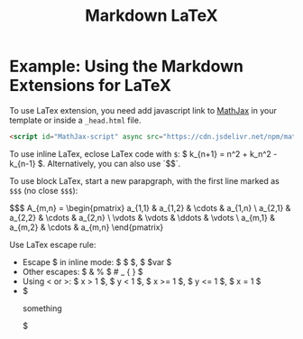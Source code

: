 ﻿---
title: Markdown LaTeX
category: Examples
categoryindex: 2
index: 3
---
Example: Using the Markdown Extensions for LaTeX
===================

<script id="MathJax-script" async src="https://cdn.jsdelivr.net/npm/mathjax@3.0.1/es5/tex-mml-chtml.js"></script>

To use LaTex extension, you need add javascript
link to [MathJax](http://www.mathjax.org/) in
your template or inside a `_head.html` file.

```html
<script id="MathJax-script" async src="https://cdn.jsdelivr.net/npm/mathjax@3.0.1/es5/tex-mml-chtml.js"></script>
```

To use inline LaTex, eclose LaTex code with `$`:
$ k_{n+1} = n^2 + k_n^2 - k_{n-1} $. Alternatively,
you can also use `$$`.

To use block LaTex, start a new parapgraph, with
the first line marked as `$$$` (no close `$$$`):

$$$
A_{m,n} =
 \begin{pmatrix}
  a_{1,1} & a_{1,2} & \cdots & a_{1,n} \\
  a_{2,1} & a_{2,2} & \cdots & a_{2,n} \\
  \vdots  & \vdots  & \ddots & \vdots  \\
  a_{m,1} & a_{m,2} & \cdots & a_{m,n}
 \end{pmatrix}

Use LaTex escape rule:

- Escape \$ in inline mode: $ \$ $, $ \$var $
- Other escapes: $ \& \% \$ \# \_ \{ \} $
- Using < or >: $ x > 1 $, $ y < 1 $, $ x >= 1 $,
  $ y <= 1 $, $ x = 1 $
- $ <p>something</p> $


